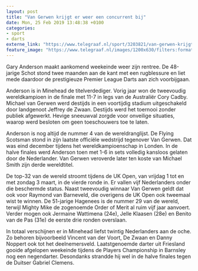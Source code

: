 ```yaml
---
layout: post
title: "Van Gerwen krijgt er weer een concurrent bij"
date: Mon, 25 Feb 2019 13:48:38 +0100
categories: 
- sport 
- darts 
externe_link: "https://www.telegraaf.nl/sport/3203821/van-gerwen-krijgt-er-weer-een-concurrent-bij"
feature_image: "https://www.telegraaf.nl/images/1200x630/filters:format(jpeg):quality(80)/cdn-kiosk-api.telegraaf.nl/cf6d43c8-38fc-11e9-b228-f9b6bd754a85.jpg"
---
```


<p class="intro">Gary Anderson maakt aankomend weekeinde weer zijn rentree. De 48-jarige Schot stond twee maanden aan de kant met een rugblessure en liet mede daardoor de prestigieuze Premier League Darts aan zich voorbijgaan.</p> <p>Anderson is in Minehead de titelverdediger. Vorig jaar won de tweevoudig wereldkampioen in de finale met 11-7 in legs van de Australiër Cory Cadby. Michael van Gerwen werd destijds in een voortijdig stadium uitgeschakeld door landgenoot Jeffrey de Zwaan. Destijds werd het toernooi zonder publiek afgewerkt. Hevige sneeuwval zorgde voor onveilige situaties, waarop werd besloten om geen toeschouwers toe te laten.</p><p>Anderson is nog altijd de nummer 4 van de wereldranglijst. De Flying Scotsman stond in zijn laatste officiële wedstrijd tegenover Van Gerwen. Dat was eind december tijdens het wereldkampioenschap in Londen. In de halve finales werd Anderson toen met 1-6 in sets volledig kansloos gelaten door de Nederlander. Van Gerwen veroverde later ten koste van Michael Smith zijn derde wereldtitel.</p><p>De top-32 van de wereld stroomt tijdens de UK Open, van vrijdag 1 tot en met zondag 3 maart, in de vierde ronde in. Er vallen vijf Nederlanders onder die beschermde status. Naast tweevoudig winnaar Van Gerwen geldt dat ook voor Raymond van Barneveld, die overigens de UK Open ook tweemaal wist te winnen. De 51-jarige Hagenees is de nummer 29 van de wereld, terwijl Mighty Mike de zogenoemde Order of Merit al ruim vijf jaar aanvoert. Verder mogen ook Jermaine Wattimena (24e), Jelle Klaasen (28e) en Benito van de Pas (31e) de eerste drie ronden overslaan.</p><p>In totaal verschijnen er in Minehead liefst twintig Nederlanders aan de oche. Zo behoren bijvoorbeeld Vincent van der Voort, De Zwaan en Danny Noppert ook tot het deelnemersveld. Laatstgenoemde darter uit Friesland gooide afgelopen weekeinde tijdens de Players Championship in Barnsley nog een negendarter. Desondanks strandde hij wel in de halve finales tegen de Duitser Gabriel Clemens.</p>
